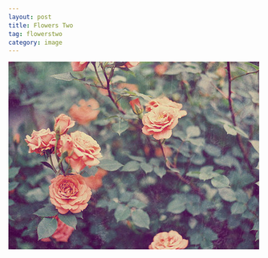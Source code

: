 ```yaml
---
layout: post
title: Flowers Two
tag: flowerstwo
category: image
---
```


![Alternate Text](./media/flowers2.jpg)